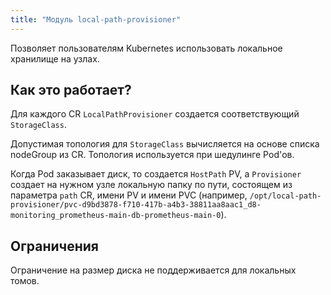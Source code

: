 ```yaml
---
title: "Модуль local-path-provisioner"
---
```


Позволяет пользователям Kubernetes использовать локальное хранилище на узлах. 

## Как это работает?
Для каждого CR `LocalPathProvisioner` создается соответствующий `StorageClass`.

Допустимая топология для `StorageClass` вычисляется на основе списка nodeGroup из CR. Топология используется при шедулинге Pod'ов.

Когда Pod заказывает диск, то создается `HostPath` PV, а `Provisioner` создает на нужном узле локальную папку по пути, состоящем
из параметра `path` CR, имени PV и имени PVC 
(например, `/opt/local-path-provisioner/pvc-d9bd3878-f710-417b-a4b3-38811aa8aac1_d8-monitoring_prometheus-main-db-prometheus-main-0`).

## Ограничения
Ограничение на размер диска не поддерживается для локальных томов.
